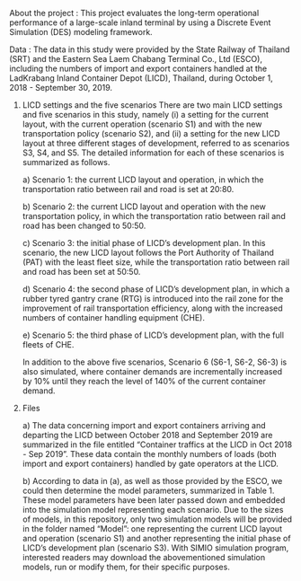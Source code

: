 About the project : 
This project evaluates the long-term operational performance of a large-scale inland terminal by using a Discrete Event Simulation (DES) modeling framework.

Data : The data in this study were provided by the State Railway of Thailand (SRT) and the Eastern Sea Laem Chabang Terminal Co., Ltd (ESCO), including the numbers of import and export containers handled at the LadKrabang Inland Container Depot (LICD), Thailand, during October 1, 2018 - September 30, 2019. 

1. LICD settings and the five scenarios
There are two main LICD settings and five scenarios in this study, namely (i) a setting for the current layout, with the current operation (scenario S1) and with the new transportation policy (scenario S2), and (ii) a setting for the new LICD layout at three different stages of development, referred to as scenarios S3, S4, and S5. The detailed information for each of these scenarios is summarized as follows.

	a) Scenario 1: the current LICD layout and operation, in which the transportation ratio between rail and road is set at 20:80.

	b) Scenario 2: the current LICD layout and operation with the new transportation policy, in which the transportation ratio between rail and road has been changed to 50:50.

	c) Scenario 3: the initial phase of LICD’s development plan. In this scenario, the new LICD layout follows the Port Authority of Thailand (PAT) with the least fleet size, while the transportation ratio between rail and road has been set at 50:50.

	d) Scenario 4: the second phase of LICD’s development plan, in which a rubber tyred gantry crane (RTG) is introduced into the rail zone for the improvement of rail transportation efficiency, along with the increased numbers of container handling equipment (CHE).

	e) Scenario 5: the third phase of LICD’s development plan, with the full fleets of CHE.

	In addition to the above five scenarios, Scenario 6 (S6-1, S6-2, S6-3) is also simulated, where container demands are incrementally increased by 10% until they reach the level of 140% of the current container demand.

2.	Files

	a) The data concerning import and export containers arriving and departing the LICD between October 2018 and September 2019 are summarized in the file entitled “Container traffics at the LICD in Oct 2018 - Sep 2019”. These data contain the monthly numbers of loads (both import and export containers) handled by gate operators at the LICD. 
	
	b) According to data in (a), as well as those provided by the ESCO, we could then determine the model parameters, summarized in Table 1. These model parameters have been later passed down and embedded into the simulation model representing each scenario. Due to the sizes of models, in this repository, only two simulation models will be provided in the folder named “Model”: one representing the current LICD layout and operation (scenario S1) and another representing the initial phase of LICD’s development plan (scenario S3). With SIMIO simulation program, interested readers may download the abovementioned simulation models, run or modify them, for their specific purposes.   
